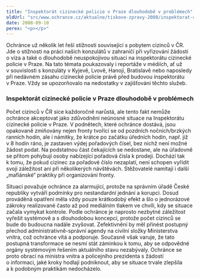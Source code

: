 ```yaml
---
title: "Inspektorát cizinecké policie v Praze dlouhodobě v problémech"
oldUrl: "src/www.ochrance.cz/aktualne/tiskove-zpravy-2008/inspektorat-cizinecke-policie-v-praze-dlouhodobe-v-problemech"
date: 2008-09-10
perex: "<p></p>"
---
```


<!-- imported from the old website -->

<p class="Nadpis1 perex">Ochránce už několik let řeší stížnosti související s pobytem cizinců v ČR. Jde o stížnosti na práci našich konzulátů v zahraničí při vyřizování žádostí o víza a také o dlouhodobě neuspokojivou situaci na inspektorátu cizinecké policie v Praze. Na tato témata poukazovaly i reportáže v médiích, ať už v souvislosti s konzuláty v Kyjevě, Lvově, Hanoji, Bratislavě nebo naposledy při nedávném zásahu cizinecké policie právě před budovou inspektorátu v Praze. Vždy se upozorňovalo na nedostatky v zajišťování těchto služeb.</p><h3 class="Nadpis2">Inspektorát cizinecké policie v Praze dlouhodobě v problémech</h3><p class="Normln-web">Počet cizinců v ČR sice každoročně narůstá, ale tento fakt nemůže ochránce akceptovat jako zdůvodnění neúnosné situace na Inspektorátu cizinecké policie v Praze. V podnětech, které ochránce dostává, jsou opakovaně zmiňovány nejen fronty tvořící se od pozdních nočních/brzkých ranních hodin, ale i námitky, že krátce po začátku úředních hodin, např. již v 8 hodin ráno, je zastaven výdej pořadových čísel, bez nichž není možné žádost podat. Na podstatnou část čekajících se nedostane, ale na úřadovně se přitom pohybují osoby nabízející pořadová čísla k prodeji. Dochází tak k tomu, že pokud cizinec za pořadové číslo nezaplatí, není schopen vyřídit svoji záležitost ani při několikerých návštěvách. Stěžovatelé namítají i další „mafiánské“ praktiky při organizování fronty.</p><p class="Normln-web">Situaci považuje ochránce za alarmující, protože na správním úřadě České republiky vytváří podmínky pro nestandardní jednání a korupci. Dosud prováděná opatření měla vždy pouze krátkodobý efekt a šlo o jednorázové zákroky realizované často až pod mediálním tlakem ve chvíli, kdy se situace začala vymykat kontrole. Podle ochránce je naprosto nezbytné záležitost vyřešit systémově a s dlouhodobou koncepcí, protože počet cizinců se bude do budoucna nadále zvyšovat. Zefektivnění by měl přinést postupný přechod administrativně-správní agendy na civilní složky Ministerstva vnitra, což ochránce vítá a podporuje. Současně však varuje, že tato postupná transformace se nesmí stát záminkou k tomu, aby se odpovědné orgány systémovým řešením aktuálního stavu nezabývaly. Ochránce se proto obrací na ministra vnitra a policejního prezidenta s žádostí o informaci, jaké kroky hodlají podniknout, aby se situace trvale zlepšila a k podobným praktikám nedocházelo.</p>
